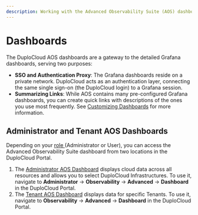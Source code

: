 ```yaml
---
description: Working with the Advanced Observability Suite (AOS) dashboards in DuploCloud
---
```


# Dashboards

The DuploCloud AOS dashboards are a gateway to the detailed Grafana dashboards, serving two purposes:

* **SSO and Authentication Proxy**: The Grafana dashboards reside on a private network. DuploCloud acts as an authentication layer, connecting the same single sign-on (the DuploCloud login) to a Grafana session.
* **Summarizing Links**: While AOS contains many pre-configured Grafana dashboards, you can create quick links with descriptions of the ones you use most frequently.  See [Customizing Dashboards](customizing-dashboards.md) for more information.&#x20;

## Administrator and Tenant AOS Dashboards

Depending on your [role ](../../../access-control/)(Administrator or User), you can access the Advanced Observability Suite dashboard from two locations in the DuploCloud Portal.

1. The [Administrator AOS Dashboard](admin-dashboard.md) displays cloud data across all resources and allows you to select DuploCloud Infrastructures. To use it, navigate to  **Administrator** -> **Observability** -> **Advanced** -> **Dashboard** in the DuploCloud Portal.&#x20;
2. The [Tenant AOS Dashboard](tenant-dashboard.md) displays data for specific Tenants. To use it, navigate to **Observability** -> **Advanced** -> **Dashboard** in the DuploCloud Portal. &#x20;

